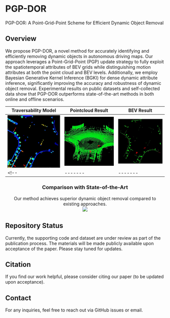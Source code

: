 # PGP-DOR
PGP-DOR: A Point-Grid-Point Scheme for Efficient Dynamic Object Removal

## Overview
We propose PGP-DOR, a novel method for accurately identifying and efficiently removing dynamic objects in autonomous driving maps. Our approach leverages a Point-Grid-Point (PGP) update strategy to fully exploit the spatiotemporal attributes of BEV grids while distinguishing motion attributes at both the point cloud and BEV levels. Additionally, we employ Bayesian Generative Kernel Inference (BGKI) for dense dynamic attribute inference, significantly improving the accuracy and robustness of dynamic object removal. Experimental results on public datasets and self-collected data show that PGP-DOR outperforms state-of-the-art methods in both online and offline scenarios.

<div align="center">
  
| Traversability Model | Pointcloud Result | BEV Result |
| ------- | ------- | ------- |
| ![](assets/traversability_model.gif) | ![](assets/pointcloud_result.gif) | ![](assets/BEV_result.gif) |
<!-- | ------- | ------- | ------- | -->

### Comparison with State-of-the-Art  
Our method achieves superior dynamic object removal compared to existing approaches.  
![](assets/img/qualitative_evaluation.png)

</div>

## Repository Status
Currently, the supporting code and dataset are under review as part of the publication process. The materials will be made publicly available upon acceptance of the paper. Please stay tuned for updates.

## Citation
If you find our work helpful, please consider citing our paper (to be updated upon acceptance).

## Contact
For any inquiries, feel free to reach out via GitHub issues or email.
